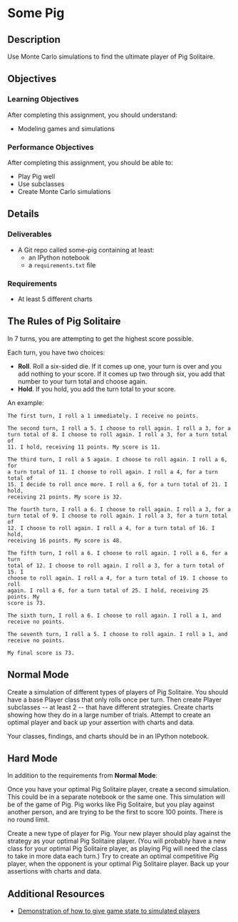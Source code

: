 # Some Pig

## Description

Use Monte Carlo simulations to find the ultimate player of Pig Solitaire.

## Objectives

### Learning Objectives

After completing this assignment, you should understand:

* Modeling games and simulations

### Performance Objectives

After completing this assignment, you should be able to:

* Play Pig well
* Use subclasses
* Create Monte Carlo simulations

## Details

### Deliverables

* A Git repo called some-pig containing at least:
  * an IPython notebook
  * a `requirements.txt` file

### Requirements  

* At least 5 different charts

## The Rules of Pig Solitaire

In 7 turns, you are attempting to get the highest score possible.

Each turn, you have two choices:

* __Roll__. Roll a six-sided die. If it comes up one, your turn is over and
  you add nothing to your score. If it comes up two through six, you add that
  number to your turn total and choose again.
* __Hold__. If you hold, you add the turn total to your score.

An example:

    The first turn, I roll a 1 immediately. I receive no points.

    The second turn, I roll a 5. I choose to roll again. I roll a 3, for a
    turn total of 8. I choose to roll again. I roll a 3, for a turn total of
    11. I hold, receiving 11 points. My score is 11.

    The third turn, I roll a 5 again. I choose to roll again. I roll a 6, for
    a turn total of 11. I choose to roll again. I roll a 4, for a turn total of
    15. I decide to roll once more. I roll a 6, for a turn total of 21. I hold,
    receiving 21 points. My score is 32.

    The fourth turn, I roll a 6. I choose to roll again. I roll a 3, for a
    turn total of 9. I choose to roll again. I roll a 3, for a turn total of
    12. I choose to roll again. I roll a 4, for a turn total of 16. I hold,
    receiving 16 points. My score is 48.

    The fifth turn, I roll a 6. I choose to roll again. I roll a 6, for a turn
    total of 12. I choose to roll again. I roll a 3, for a turn total of 15. I
    choose to roll again. I roll a 4, for a turn total of 19. I choose to roll
    again. I roll a 6, for a turn total of 25. I hold, receiving 25 points. My
    score is 73.

    The sixth turn, I roll a 6. I choose to roll again. I roll a 1, and
    receive no points.

    The seventh turn, I roll a 5. I choose to roll again. I roll a 1, and
    receive no points.

    My final score is 73.

## Normal Mode

Create a simulation of different types of players of Pig Solitaire. You should
have a base Player class that only rolls once per turn. Then create Player
subclasses -- at least 2 -- that have different strategies. Create charts
showing how they do in a large number of trials. Attempt to create an optimal
player and back up your assertion with charts and data.

Your classes, findings, and charts should be in an IPython notebook.

## Hard Mode

In addition to the requirements from **Normal Mode**:

Once you have your optimal Pig Solitaire player, create a second simulation.
This could be in a separate notebook or the same one. This simulation will
be of the game of Pig. Pig works like Pig Solitaire, but you play against
another person, and are trying to be the first to score 100 points. There is
no round limit.

Create a new type of player for Pig. Your new player should play against the
strategy as your optimal Pig Solitaire player. (You will probably have a new
class for your optimal Pig Solitaire player, as playing Pig will need the class
to take in more data each turn.) Try to create an optimal competitive Pig
player, when the opponent is your optimal Pig Solitaire player. Back up your
assertions with charts and data.

## Additional Resources

* [Demonstration of how to give game state to simulated players](http://nbviewer.ipython.org/gist/cndreisbach/c2bad3de531e2b6122a9#)
